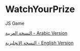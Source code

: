 # WatchYourPrize
JS Game

[النسخة العربية - Arabic Version](https://mahmoudiramly.github.io/WatchYourPrize/game.html)

[النسخة الإنجليزية - English Version](https://mahmoudiramly.github.io/WatchYourPrize/game_en.html)
